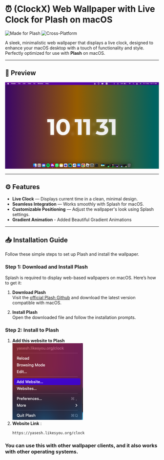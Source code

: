 # ⏰ (ClockX) Web Wallpaper with Live Clock for Plash on macOS

![Made for Plash](https://img.shields.io/badge/made%20for-Plash-blue.svg) ![Cross-Platform](https://img.shields.io/badge/platform-macOS%2C%20Windows%2C%20Linux-brightgreen.svg)

A sleek, minimalistic web wallpaper that displays a live clock, designed to enhance your macOS desktop with a touch of functionality and style. Perfectly optimized for use with **Plash** on macOS.

---

## 📸 Preview

![Wallpaper Preview](https://raw.githubusercontent.com/siyam-yas/clockX/refs/heads/main/src/Screenshot%202024-11-01%20at%2010.11.31%20AM.png)

---

## ⚙️ Features

- **Live Clock** — Displays current time in a clean, minimal design.
- **Seamless Integration** — Works smoothly with Splash for macOS.
- **Customizable Positioning** — Adjust the wallpaper's look using Splash settings.
- **Gradient Animation** - Added Beautiful Gradient Animations

---

## 📥 Installation Guide

Follow these simple steps to set up Plash and install the wallpaper.

### Step 1: Download and Install Plash

Splash is required to display web-based wallpapers on macOS. Here’s how to get it:

1. **Download Plash**  
   Visit the [official Plash Github](https://github.com/sindresorhus/Plash) and download the latest version compatible with macOS.
   
2. **Install Plash**  
   Open the downloaded file and follow the installation prompts.

### Step 2: Install to Plash

1. **Add this website to Plash**  
 ![image](https://raw.githubusercontent.com/siyam-yas/clockX/refs/heads/main/src/Screenshot%202024-11-01%20at%2010.25.28%20AM.png)
2. **Website Link** :
   ```bash
   https://yasesh.likesyou.org/clock
### You can use this with other wallpaper clients, and it also works with other operating systems.
